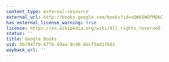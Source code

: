 ```yaml
---
content_type: external-resource
external_url: http://books.google.com/books?id=xQWk5WQfMQAC
has_external_license_warning: true
license: https://en.wikipedia.org/wiki/All_rights_reserved
status: ''
title: Google Books
uid: 0b7947f0-677b-49aa-9c48-8acf5ed1fb83
wayback_url: ''
---
```

